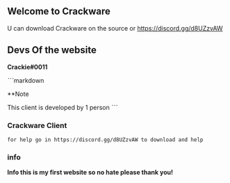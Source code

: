 ## Welcome to Crackware

U can download Crackware on the source or https://discord.gg/d8UZzvAW

## Devs Of the website 

**Crackie#0011**

ˋˋˋmarkdown

**Note

This client is developed by 1 person
ˋˋˋ

### Crackware Client
    for help go in https://discord.gg/d8UZzvAW to download and help
### info

**Info this is my first website so no hate please thank you!**
